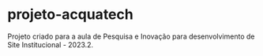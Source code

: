 # projeto-acquatech
Projeto criado para a aula de Pesquisa e Inovação para desenvolvimento de Site Institucional - 2023.2.
